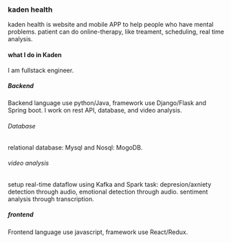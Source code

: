  ### kaden health
 kaden health is website and mobile APP to help people who have mental problems. patient can do online-therapy, like treament, scheduling, real time analysis.
 
 #### what I do in Kaden
 I am fullstack engineer. 
 ##### Backend
 Backend language use python/Java, framework use Django/Flask and Spring boot. I work on rest API, database, and video analysis.
 
 ###### Database
 relational database: Mysql and Nosql: MogoDB.
 
 ###### video analysis
 setup real-time dataflow using Kafka and Spark
 task: depresion/axniety detection through audio, emotional detection through audio. sentiment analysis through transcription. 

 ##### frontend
 Frontend language use javascript, framework use React/Redux.    

